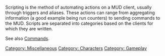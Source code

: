 Scripting is the method of automating actions on a MUD client, usually
through triggers and aliases. These actions can range from aggregating
information (a good example being run counters) to sending commands to
the MUD. Scripts are separated into categories based on the clients for
which they are written.

See also [Commands](:Category:_Commands.md "wikilink").

[Category: Miscellaneous](Category:_Miscellaneous "wikilink") [Category:
Characters](Category:_Characters "wikilink") [Category:
Gameplay](Category:_Gameplay "wikilink")
